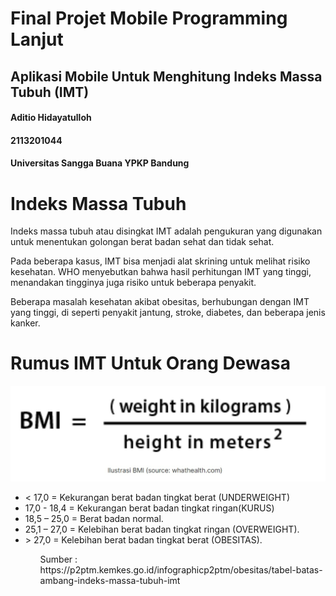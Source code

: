 # Final Projet Mobile Programming Lanjut
<h2> Aplikasi Mobile Untuk Menghitung Indeks Massa Tubuh (IMT)</h2>

<h4>Aditio Hidayatulloh</h4>
<h4>2113201044</h4>
<h4>Universitas Sangga Buana YPKP Bandung</h4>

# Indeks Massa Tubuh
<p>Indeks massa tubuh atau disingkat IMT adalah pengukuran yang digunakan untuk menentukan golongan berat badan sehat dan tidak sehat.</p>

<p>Pada beberapa kasus, IMT bisa menjadi alat skrining untuk melihat risiko kesehatan. WHO menyebutkan bahwa hasil perhitungan IMT yang tinggi, menandakan tingginya juga risiko untuk beberapa penyakit.</p>

<p>Beberapa masalah kesehatan akibat obesitas, berhubungan dengan IMT yang tinggi, di seperti penyakit jantung, stroke, diabetes, dan beberapa jenis kanker.</p>

# Rumus IMT Untuk Orang Dewasa
<img src ="/images/rumus_imt.jpeg">
<ul>
    <li> < 17,0  = Kekurangan berat badan tingkat berat (UNDERWEIGHT)</li>
    <li> 17,0 - 18,4  = Kekurangan berat badan tingkat ringan(KURUS)</li>
    <li>18,5 – 25,0 = Berat badan normal.</li>
    <li>25,1 – 27,0 = Kelebihan berat badan tingkat ringan (OVERWEIGHT).</li>
    <li> > 27,0 = Kelebihan berat badan tingkat berat (OBESITAS).</li>
<ul>

<p>Sumber : https://p2ptm.kemkes.go.id/infographicp2ptm/obesitas/tabel-batas-ambang-indeks-massa-tubuh-imt</p>


